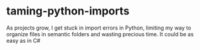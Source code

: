 # taming-python-imports
As projects grow, I get stuck in import errors in Python, limiting my way to organize files in semantic folders and wasting precious time. It could be as easy as in C#
